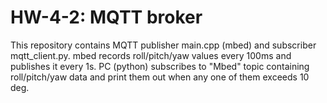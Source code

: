 # HW-4-2: MQTT broker
This repository contains MQTT publisher main.cpp (mbed) and subscriber mqtt_client.py.
mbed records roll/pitch/yaw values every 100ms and publishes it every 1s. PC (python) 
subscribes to "Mbed" topic containing roll/pitch/yaw data and print them out when any one 
of them exceeds 10 deg.
